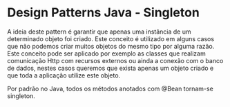 # Design Patterns Java - Singleton
A ideia deste pattern é garantir que apenas uma instância de um determinado objeto foi criado.
Este conceito é utilizado em alguns casos que não podemos criar muitos objetos do mesmo tipo por alguma razão.
Este conceito pode ser aplicado por exemplo as classes que realizam comunicação Http com recursos externos ou ainda a conexão com o banco de dados, nestes casos queremos que exista apenas um objeto criado e que toda a aplicação utilize este objeto.

Por padrão no Java, todos os métodos anotados com @Bean tornam-se singleton.
